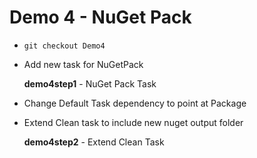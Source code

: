 # Demo 4 - NuGet Pack

* `git checkout Demo4`
* Add new task for NuGetPack

  **demo4step1** - NuGet Pack Task

* Change Default Task dependency to point at Package

* Extend Clean task to include new nuget output folder

  **demo4step2** - Extend Clean Task